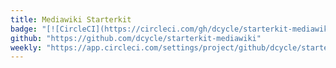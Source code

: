 ```yaml
---
title: Mediawiki Starterkit
badge: "[![CircleCI](https://circleci.com/gh/dcycle/starterkit-mediawiki/tree/master.svg?style=svg)](https://circleci.com/gh/dcycle/starterkit-mediawiki/tree/master)"
github: "https://github.com/dcycle/starterkit-mediawiki"
weekly: "https://app.circleci.com/settings/project/github/dcycle/starterkit-mediawiki/triggers"
---
```

